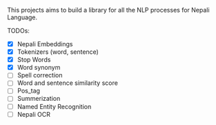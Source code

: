 This projects aims to build a library for all the NLP processes for Nepali Language.

TODOs:</br>
- [x] Nepali Embeddings 
- [x] Tokenizers (word, sentence) 
- [x] Stop Words 
- [x] Word synonym
- [ ] Spell correction 
- [ ] Word and sentence similarity score
- [ ] Pos_tag
- [ ] Summerization 
- [ ] Named Entity Recognition
- [ ] Nepali OCR
